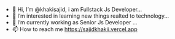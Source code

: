 - 👋 Hi, I’m @khakisajid, i am Fullstack Js Developer...
- 👀 I’m interested in learning new things realted to technology...
- 🌱 I’m currently working as Senior Js Developer ...
- 📫 How to reach me https://sajidkhakii.vercel.app

